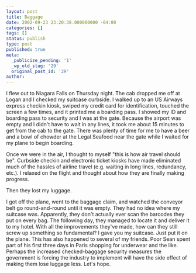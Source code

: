```yaml
---
layout: post
title: Baggage
date: 2002-09-23 23:20:38.000000000 -04:00
categories: []
tags: []
status: publish
type: post
published: true
meta:
  _publicize_pending: '1'
  _wp_old_slug: '29'
  original_post_id: '29'
author: 
---
```

I flew out to Niagara Falls on Thursday night.  The cab dropped me off at Logan and I checked my suitcase curbside.  I walked up to an US Airways express checkin kiosk, swiped my credit card for identification, touched the screen a few times, and it printed me a boarding pass.  I showed my ID and boarding pass to security and I was at the gate.  Because the airport was empty and I didn't have to wait in any lines, it took me about 15 minutes to get from the cab to the gate.  There was plenty of time for me to have a beer and a bowl of chowder at the Legal Seafood near the gate while I waited for my plane to begin boarding.

Once we were in the air, I thought to myself "this is how air travel should be".  Curbside checkin and electronic ticket kiosks have made eliminated much of the hassles of airline travel (e.g. waiting in long lines, redundancy, etc.).  I relaxed on the flight and thought about how they are finally making progress.

Then they lost my luggage.

I got off the plane, went to the baggage claim, and watched the conveyor belt go round-and-round until it was empty.  They had no idea where my suitcase was.  Apparently, they don't actually ever scan the barcodes they put on every bag.  The following day, they managed to locate it and deliver it to my hotel.  With all the improvements they've made, how can they still screw up something so fundamental?  I gave you my suitcase.  Just put it on the plane.  This has also happened to several of my friends.  Poor Sean spent part of his first three days in Paris shopping for underwear and the like.  Perhaps the increased checked-baggage security measures the government is forcing the industry to implement will have the side effect of making them lose luggage less.  Let's hope.
